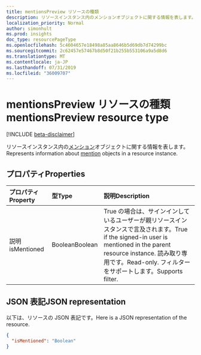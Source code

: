 ```yaml
---
title: mentionsPreview リソースの種類
description: リソースインスタンス内のメンションオブジェクトに関する情報を表します。
localization_priority: Normal
author: simonhult
ms.prod: insights
doc_type: resourcePageType
ms.openlocfilehash: 5c4604657e18498a85aa8646b5d69db7d74299bc
ms.sourcegitcommit: 2c62457e57467b8d50f21b255b553106a9a5d8d6
ms.translationtype: MT
ms.contentlocale: ja-JP
ms.lasthandoff: 07/31/2019
ms.locfileid: "36009707"
---
```

# <a name="mentionspreview-resource-type"></a><span data-ttu-id="eab0a-103">mentionsPreview リソースの種類</span><span class="sxs-lookup"><span data-stu-id="eab0a-103">mentionsPreview resource type</span></span>

[!INCLUDE [beta-disclaimer](../../includes/beta-disclaimer.md)]

<span data-ttu-id="eab0a-104">リソースインスタンス内の[メンション](../resources/mention.md)オブジェクトに関する情報を表します。</span><span class="sxs-lookup"><span data-stu-id="eab0a-104">Represents information about [mention](../resources/mention.md) objects in a resource instance.</span></span>

## <a name="properties"></a><span data-ttu-id="eab0a-105">プロパティ</span><span class="sxs-lookup"><span data-stu-id="eab0a-105">Properties</span></span>
| <span data-ttu-id="eab0a-106">プロパティ</span><span class="sxs-lookup"><span data-stu-id="eab0a-106">Property</span></span>     | <span data-ttu-id="eab0a-107">型</span><span class="sxs-lookup"><span data-stu-id="eab0a-107">Type</span></span>   |<span data-ttu-id="eab0a-108">説明</span><span class="sxs-lookup"><span data-stu-id="eab0a-108">Description</span></span>|
|:---------------|:--------|:----------|
| <span data-ttu-id="eab0a-109">説明</span><span class="sxs-lookup"><span data-stu-id="eab0a-109">isMentioned</span></span> | <span data-ttu-id="eab0a-110">Boolean</span><span class="sxs-lookup"><span data-stu-id="eab0a-110">Boolean</span></span> | <span data-ttu-id="eab0a-111">True の場合は、サインインしているユーザーが親リソースインスタンスで言及されます。</span><span class="sxs-lookup"><span data-stu-id="eab0a-111">True if the signed-in user is mentioned in the parent resource instance.</span></span> <span data-ttu-id="eab0a-112">読み取り専用です。</span><span class="sxs-lookup"><span data-stu-id="eab0a-112">Read-only.</span></span> <span data-ttu-id="eab0a-113">フィルターをサポートします。</span><span class="sxs-lookup"><span data-stu-id="eab0a-113">Supports filter.</span></span> |

## <a name="json-representation"></a><span data-ttu-id="eab0a-114">JSON 表記</span><span class="sxs-lookup"><span data-stu-id="eab0a-114">JSON representation</span></span>

<span data-ttu-id="eab0a-115">以下は、リソースの JSON 表記です。</span><span class="sxs-lookup"><span data-stu-id="eab0a-115">Here is a JSON representation of the resource.</span></span>

<!-- {
  "blockType": "resource",
  "optionalProperties": [

  ],
  "@odata.type": "microsoft.graph.mentionsPreview"
}-->

```json
{
  "isMentioned": "Boolean"
}

```

<!-- uuid: 8fcb5dbc-d5aa-4681-8e31-b001d5168d79
2015-10-25 14:57:30 UTC -->
<!--
{
  "type": "#page.annotation",
  "description": "mentionsPreview resource",
  "keywords": "",
  "section": "documentation",
  "tocPath": "",
  "suppressions": []
}
-->

